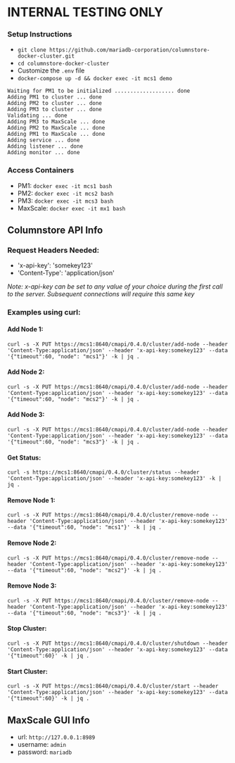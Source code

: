 # INTERNAL TESTING ONLY

### Setup Instructions

*   ```git clone https://github.com/mariadb-corporation/columnstore-docker-cluster.git```
*   ```cd columnstore-docker-cluster```
*   Customize the ```.env``` file
*   ```docker-compose up -d && docker exec -it mcs1 demo```
```
Waiting for PM1 to be initialized ................... done
Adding PM1 to cluster ... done
Adding PM2 to cluster ... done
Adding PM3 to cluster ... done
Validating ... done
Adding PM3 to MaxScale ... done
Adding PM2 to MaxScale ... done
Adding PM1 to MaxScale ... done
Adding service ... done
Adding listener ... done
Adding monitor ... done
```


### Access Containers

*   PM1: ```docker exec -it mcs1 bash```
*   PM2: ```docker exec -it mcs2 bash```
*   PM3: ```docker exec -it mcs3 bash```
*   MaxScale: ```docker exec -it mx1 bash```

## Columnstore API Info

### Request Headers Needed:

*   'x-api-key': 'somekey123'
*   'Content-Type': 'application/json'

*Note: x-api-key can be set to any value of your choice during the first call to the server. Subsequent connections will require this same key*

### Examples using curl:

#### Add Node 1:
```
curl -s -X PUT https://mcs1:8640/cmapi/0.4.0/cluster/add-node --header 'Content-Type:application/json' --header 'x-api-key:somekey123' --data '{"timeout":60, "node": "mcs1"}' -k | jq .
```
#### Add Node 2:
```
curl -s -X PUT https://mcs1:8640/cmapi/0.4.0/cluster/add-node --header 'Content-Type:application/json' --header 'x-api-key:somekey123' --data '{"timeout":60, "node": "mcs2"}' -k | jq .
```
#### Add Node 3:
```
curl -s -X PUT https://mcs1:8640/cmapi/0.4.0/cluster/add-node --header 'Content-Type:application/json' --header 'x-api-key:somekey123' --data '{"timeout":60, "node": "mcs3"}' -k | jq .
```
#### Get Status:
```
curl -s https://mcs1:8640/cmapi/0.4.0/cluster/status --header 'Content-Type:application/json' --header 'x-api-key:somekey123' -k | jq .
```
#### Remove Node 1:
```
curl -s -X PUT https://mcs1:8640/cmapi/0.4.0/cluster/remove-node --header 'Content-Type:application/json' --header 'x-api-key:somekey123' --data '{"timeout":60, "node": "mcs1"}' -k | jq .
```
#### Remove Node 2:
```
curl -s -X PUT https://mcs1:8640/cmapi/0.4.0/cluster/remove-node --header 'Content-Type:application/json' --header 'x-api-key:somekey123' --data '{"timeout":60, "node": "mcs2"}' -k | jq .
```
#### Remove Node 3:
```
curl -s -X PUT https://mcs1:8640/cmapi/0.4.0/cluster/remove-node --header 'Content-Type:application/json' --header 'x-api-key:somekey123' --data '{"timeout":60, "node": "mcs3"}' -k | jq .
```
#### Stop Cluster:
```
curl -s -X PUT https://mcs1:8640/cmapi/0.4.0/cluster/shutdown --header 'Content-Type:application/json' --header 'x-api-key:somekey123' --data '{"timeout":60}' -k | jq .
```
#### Start Cluster:
```
curl -s -X PUT https://mcs1:8640/cmapi/0.4.0/cluster/start --header 'Content-Type:application/json' --header 'x-api-key:somekey123' --data '{"timeout":60}' -k | jq .
```

## MaxScale GUI Info

*   url: `http://127.0.0.1:8989`
*   username: `admin`
*   password: `mariadb`
